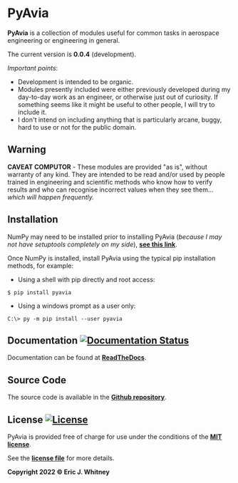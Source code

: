 # PyAvia

**PyAvia** is a collection of modules useful for common tasks in aerospace
engineering or engineering in general.  

The current version is **0.0.4** (development).

*Important points*:
- Development is intended to be organic.
- Modules presently included were either previously developed during my day-to-day 
 work as an engineer, or otherwise just out of curiosity.  If something
  seems like it might be useful to other people, I will try to include it.
- I don't intend on including anything that is particularly arcane, buggy,
  hard to use or not for the public domain.

## Warning

**CAVEAT COMPUTOR** - These modules are provided "as is", without warranty
of any kind.  They are intended to be read and/or used by people trained
in engineering and scientific methods who know how to verify results and
who can recognise incorrect values when they see them... *which will
happen frequently.*

## Installation

NumPy may need to be installed prior to installing PyAvia (*because I may
 not have setuptools completely on my side*), 
 **[see this link](https://docs.scipy.org/doc/numpy/user/install.html)**.

Once NumPy is installed, install PyAvia using the typical pip installation
 methods, for example:
- Using a shell with pip directly and root access:
```console
$ pip install pyavia
```
- Using a windows prompt as a user only: 
```console
C:\> py -m pip install --user pyavia
```

## Documentation [![Documentation Status](https://readthedocs.org/projects/pyavia/badge/?version=latest)](https://pyavia.readthedocs.io/en/latest/?badge=latest)

Documentation can be found at
 **[ReadTheDocs](https://pyavia.readthedocs.io/en/latest/)**.
 
## Source Code 

The source code is available in the
**[Github repository](https://github.com/ericjwhitney/pyavia)**.

## License [![License](http://img.shields.io/:license-mit-blue.svg?style=flat-square)](http://badges.mit-license.org)

PyAvia is provided free of charge for use under the conditions of the 
**[MIT license](http://opensource.org/licenses/mit-license.php)**.

See the 
**[license file](https://github.com/ericjwhitney/pyavia/blob/master/LICENSE)**
for more details.


**Copyright 2022 © Eric J. Whitney**